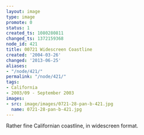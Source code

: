 ```yaml
---
layout: image
type: image
promote: 0
status: 1
created_ts: 1080280811
changed_ts: 1372159368
node_id: 421
title: 00721 Widescreen Coastline
created: '2004-03-26'
changed: '2013-06-25'
aliases:
- "/node/421/"
permalink: "/node/421/"
tags:
- California
- 2003/09 - September 2003
images:
- src: image/images/0721-28-pan-b-421.jpg
  name: 0721-28-pan-b-421.jpg
---
```

Rather fine Californian coastline, in widescreen format.

